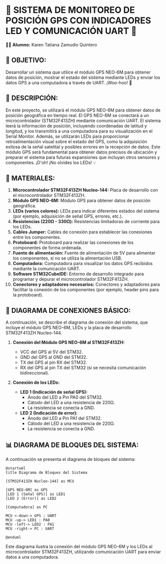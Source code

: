 # 🚀 SISTEMA DE MONITOREO DE POSICIÓN GPS CON INDICADORES LED Y COMUNICACIÓN UART 🎯

👩‍🎓 **Alumno:** Karen Tatiana Zamudio Quintero

## 🍩 OBJETIVO:
Desarrollar un sistema que utilice el módulo GPS NEO-6M para obtener datos de posición, mostrar el estado del sistema mediante LEDs y enviar los datos GPS a una computadora a través de UART. ¡Woo-hoo! 🎉

## 📖 DESCRIPCIÓN:
En este proyecto, se utilizará el módulo GPS NEO-6M para obtener datos de posición geográfica en tiempo real. El GPS NEO-6M se conectará a un microcontrolador (STM32F413ZH) mediante comunicación UART. El sistema leerá la información de posición, incluyendo coordenadas de latitud y longitud, y los transmitirá a una computadora para su visualización en el Serial Monitor. Además, se utilizarán LEDs para proporcionar retroalimentación visual sobre el estado del GPS, como la adquisición exitosa de la señal satelital y posibles errores en la recepción de datos. Este módulo GPS será fundamental para obtener datos precisos de ubicación y preparar el sistema para futuras expansiones que incluyan otros sensores y componentes. ¡D'oh! ¡No olvides los LEDs! 💡

## 🔧 MATERIALES: 
1. **Microcontrolador STM32F413ZH Nucleo-144:** Placa de desarrollo con el microcontrolador STM32F413ZH.
2. **Módulo GPS NEO-6M:** Módulo GPS para obtener datos de posición geográfica.
3. **LEDs (varios colores):** LEDs para indicar diferentes estados del sistema (por ejemplo, adquisición de señal GPS, errores, etc.).
4. **Resistencias (220Ω - 330Ω):** Resistencias limitadoras de corriente para los LEDs.
5. **Cables Jumper:** Cables de conexión para establecer las conexiones entre los componentes.
6. **Protoboard:** Protoboard para realizar las conexiones de los componentes de forma ordenada.
7. **Fuente de alimentación:** Fuente de alimentación de 5V para alimentar los componentes, si no se utiliza la alimentación USB.
8. **Computadora:** Computadora para visualizar los datos GPS recibidos mediante la comunicación UART.
9. **Software STM32CubeIDE:** Entorno de desarrollo integrado para programar y depurar el microcontrolador STM32F413ZH.
10. **Conectores y adaptadores necesarios:** Conectores y adaptadores para facilitar la conexión de los componentes (por ejemplo, header pins para la protoboard).

## 📐 DIAGRAMA DE CONEXIONES BÁSICO:
A continuación, se describe el diagrama de conexión del sistema, que incluye el módulo GPS NEO-6M, LEDs y la placa de desarrollo STM32F413ZH Nucleo-144.

1. **Conexión del Módulo GPS NEO-6M al STM32F413ZH:**
    - VCC del GPS al 5V del STM32.
    - GND del GPS al GND del STM32.
    - TX del GPS al pin RX del STM32.
    - RX del GPS al pin TX del STM32 (si se necesita comunicación bidireccional).

2. **Conexión de los LEDs:**
    - **LED 1 (Indicación de señal GPS):**
        - Ánodo del LED a Pin PA0 del STM32.
        - Cátodo del LED a una resistencia de 220Ω.
        - La resistencia se conecta a GND.
    - **LED 2 (Indicación de error):**
        - Ánodo del LED a Pin PA1 del STM32.
        - Cátodo del LED a una resistencia de 220Ω.
        - La resistencia se conecta a GND.

## 📊 DIAGRAMA DE BLOQUES DEL SISTEMA:

A continuación se presenta el diagrama de bloques del sistema:

```plantuml
@startuml
title Diagrama de Bloques del Sistema

[STM32F413ZH Nucleo-144] as MCU

[GPS NEO-6M] as GPS
[LED 1 (Señal GPS)] as LED1
[LED 2 (Error)] as LED2

[Computadora] as PC

MCU <-down-> GPS : UART
MCU -up-> LED1 : PA0
MCU -left-> LED2 : PA1
MCU -right-> PC : UART

@enduml
```

Este diagrama ilustra la conexión del módulo GPS NEO-6M y los LEDs al microcontrolador STM32F413ZH, utilizando comunicación UART para enviar datos a una computadora.

